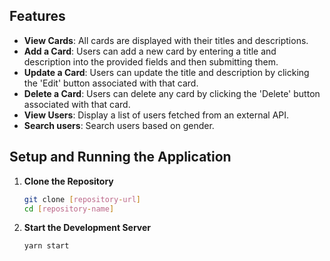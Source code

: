 ## Features
- **View Cards**: All cards are displayed with their titles and descriptions.
- **Add a Card**: Users can add a new card by entering a title and description into the provided fields and then submitting them.
- **Update a Card**: Users can update the title and description by clicking the 'Edit' button associated with that card.
- **Delete a Card**: Users can delete any card by clicking the 'Delete' button associated with that card.
- **View Users**: Display a list of users fetched from an external API.
- **Search users**: Search users based on gender.


## Setup and Running the Application

1. **Clone the Repository**
   ```bash
   git clone [repository-url]
   cd [repository-name]

2. **Start the Development Server**
   ```bash
   yarn start
